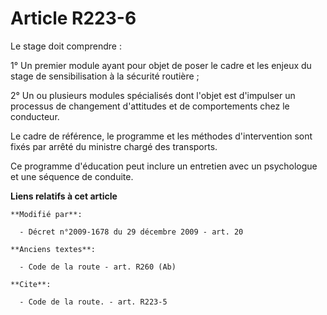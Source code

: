 # Article R223-6

Le stage doit comprendre : 

1° Un premier module ayant pour objet de poser le cadre et les enjeux du stage de sensibilisation à la sécurité routière ; 

2° Un ou plusieurs modules spécialisés dont l'objet est d'impulser un processus de changement d'attitudes et de comportements
chez le conducteur. 

Le cadre de référence, le programme et les méthodes d'intervention sont fixés par arrêté du ministre chargé des transports. 

Ce programme d'éducation peut inclure un entretien avec un psychologue et une séquence de conduite.

**Liens relatifs à cet article**

	**Modifié par**:

	  - Décret n°2009-1678 du 29 décembre 2009 - art. 20

	**Anciens textes**:

	  - Code de la route - art. R260 (Ab)

	**Cite**:

	  - Code de la route. - art. R223-5
